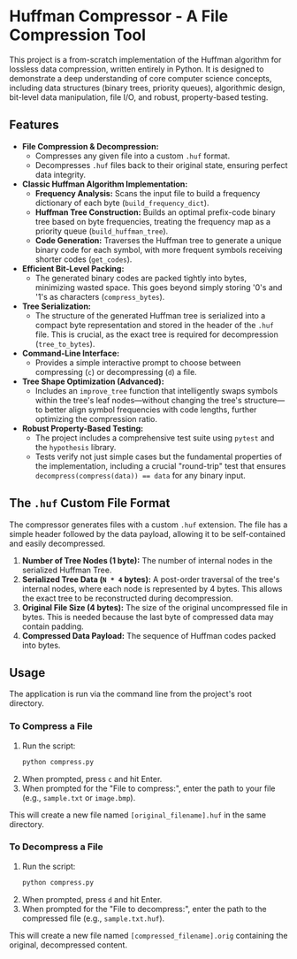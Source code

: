 # Huffman Compressor - A File Compression Tool

This project is a from-scratch implementation of the Huffman algorithm for lossless data compression, written entirely in Python. It is designed to demonstrate a deep understanding of core computer science concepts, including data structures (binary trees, priority queues), algorithmic design, bit-level data manipulation, file I/O, and robust, property-based testing.

## Features

*   **File Compression & Decompression:**
    *   Compresses any given file into a custom `.huf` format.
    *   Decompresses `.huf` files back to their original state, ensuring perfect data integrity.
*   **Classic Huffman Algorithm Implementation:**
    *   **Frequency Analysis:** Scans the input file to build a frequency dictionary of each byte (`build_frequency_dict`).
    *   **Huffman Tree Construction:** Builds an optimal prefix-code binary tree based on byte frequencies, treating the frequency map as a priority queue (`build_huffman_tree`).
    *   **Code Generation:** Traverses the Huffman tree to generate a unique binary code for each symbol, with more frequent symbols receiving shorter codes (`get_codes`).
*   **Efficient Bit-Level Packing:**
    *   The generated binary codes are packed tightly into bytes, minimizing wasted space. This goes beyond simply storing '0's and '1's as characters (`compress_bytes`).
*   **Tree Serialization:**
    *   The structure of the generated Huffman tree is serialized into a compact byte representation and stored in the header of the `.huf` file. This is crucial, as the exact tree is required for decompression (`tree_to_bytes`).
*   **Command-Line Interface:**
    *   Provides a simple interactive prompt to choose between compressing (`c`) or decompressing (`d`) a file.
*   **Tree Shape Optimization (Advanced):**
    *   Includes an `improve_tree` function that intelligently swaps symbols within the tree's leaf nodes—without changing the tree's structure—to better align symbol frequencies with code lengths, further optimizing the compression ratio.
*   **Robust Property-Based Testing:**
    *   The project includes a comprehensive test suite using `pytest` and the `hypothesis` library.
    *   Tests verify not just simple cases but the fundamental properties of the implementation, including a crucial "round-trip" test that ensures `decompress(compress(data)) == data` for any binary input.

## The `.huf` Custom File Format

The compressor generates files with a custom `.huf` extension. The file has a simple header followed by the data payload, allowing it to be self-contained and easily decompressed.

1.  **Number of Tree Nodes (1 byte):** The number of internal nodes in the serialized Huffman Tree.
2.  **Serialized Tree Data (`N * 4` bytes):** A post-order traversal of the tree's internal nodes, where each node is represented by 4 bytes. This allows the exact tree to be reconstructed during decompression.
3.  **Original File Size (4 bytes):** The size of the original uncompressed file in bytes. This is needed because the last byte of compressed data may contain padding.
4.  **Compressed Data Payload:** The sequence of Huffman codes packed into bytes.

## Usage

The application is run via the command line from the project's root directory.

### To Compress a File

1.  Run the script:
    ```sh
    python compress.py
    ```
2.  When prompted, press `c` and hit Enter.
3.  When prompted for the "File to compress:", enter the path to your file (e.g., `sample.txt` or `image.bmp`).

This will create a new file named `[original_filename].huf` in the same directory.

### To Decompress a File

1.  Run the script:
    ```sh
    python compress.py
    ```
2.  When prompted, press `d` and hit Enter.
3.  When prompted for the "File to decompress:", enter the path to the compressed file (e.g., `sample.txt.huf`).

This will create a new file named `[compressed_filename].orig` containing the original, decompressed content.
